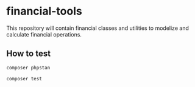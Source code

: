 # financial-tools
This repository will contain financial classes and utilities to modelize and calculate financial operations.


## How to test

```bash
composer phpstan
```

```bash
composer test
```
